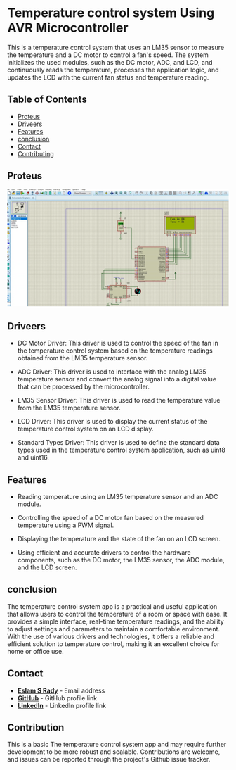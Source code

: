 
# **Temperature control system Using AVR Microcontroller**

This is a temperature control system that uses an LM35 sensor to measure the temperature and a DC motor to control a fan's speed. The system initializes the used modules, such as the DC motor, ADC, and LCD, and continuously reads the temperature, processes the application logic, and updates the LCD with the current fan status and temperature reading.

## **Table of Contents**

- [Proteus](#Proteus)
- [Driveers](#Driveers)
- [Features](#Features)
- [conclusion](#conclusion)
- [Contact](#Contact)
- [Contributing](#contributing)


## **Proteus**

![simulation](https://github.com/Esmtra/Fan-Controller-MT-embedded-diploma/blob/main/img/simulation.png "simulation")

## **Driveers**
- DC Motor Driver: This driver is used to control the speed of the fan in the temperature control system based on the temperature readings obtained from the LM35 temperature sensor.

- ADC Driver: This driver is used to interface with the analog LM35 temperature sensor and convert the analog signal into a digital value that can be processed by the microcontroller.

- LM35 Sensor Driver: This driver is used to read the temperature value from the LM35 temperature sensor.

- LCD Driver: This driver is used to display the current status of the temperature control system on an LCD display.

- Standard Types Driver: This driver is used to define the standard data types used in the temperature control system application, such as uint8 and uint16.
## **Features**

- Reading temperature using an LM35 temperature sensor and an ADC module.

- Controlling the speed of a DC motor fan based on the measured temperature using a PWM signal.

- Displaying the temperature and the state of the fan on an LCD screen.

- Using efficient and accurate drivers to control the hardware components, such as the DC motor, the LM35 sensor, the ADC module, and the LCD screen.

## **conclusion**
The temperature control system app is a practical and useful application that allows users to control the temperature of a room or space with ease. It provides a simple interface, real-time temperature readings, and the ability to adjust settings and parameters to maintain a comfortable environment. With the use of various drivers and technologies, it offers a reliable and efficient solution to temperature control, making it an excellent choice for home or office use.


## **Contact**

- **[Eslam S Rady](mailto:Eselmtrawy@gmail.com)** - Email address
- **[GitHub](https://github.com/Esmtra)** - GitHub profile link
- **[LinkedIn](https://www.linkedin.com/in/eslam-mtra-1714201b7/)** - LinkedIn profile link


## **Contribution**
This is a basic The temperature control system app and may require further development to be more robust and scalable. Contributions are welcome, and issues can be reported through the project's Github issue tracker.
